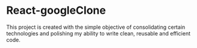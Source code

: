 # React-googleClone
This project is created with the simple objective of consolidating certain technologies and polishing my ability to write clean, reusable and efficient code.
